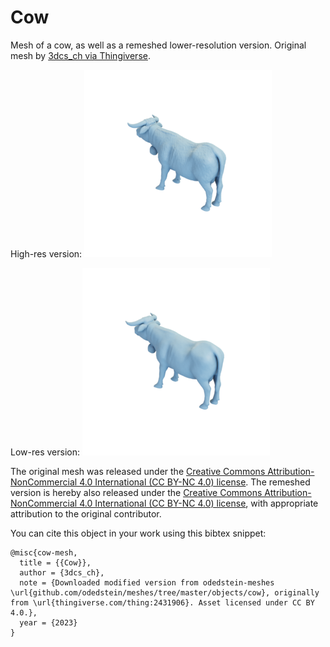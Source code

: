 # Cow

Mesh of a cow, as well as a remeshed lower-resolution version.
Original mesh by [3dcs_ch via Thingiverse](https://www.thingiverse.com/thing:2431906).

High-res version:
![cow](cow.png)

Low-res version:
![cow-low-resolution](cow-low-resolution.png)

The original mesh was released under the [Creative Commons Attribution-NonCommercial 4.0 International (CC BY-NC 4.0) license](https://creativecommons.org/licenses/by-nc/4.0/).
The remeshed version is hereby also released under the [Creative Commons Attribution-NonCommercial 4.0 International (CC BY-NC 4.0) license](https://creativecommons.org/licenses/by-nc/4.0/), with appropriate attribution to the original contributor.

You can cite this object in your work using this bibtex snippet:
```
@misc{cow-mesh,
  title = {{Cow}},
  author = {3dcs_ch},
  note = {Downloaded modified version from odedstein-meshes \url{github.com/odedstein/meshes/tree/master/objects/cow}, originally from \url{thingiverse.com/thing:2431906}. Asset licensed under CC BY 4.0.},
  year = {2023}
}
```
